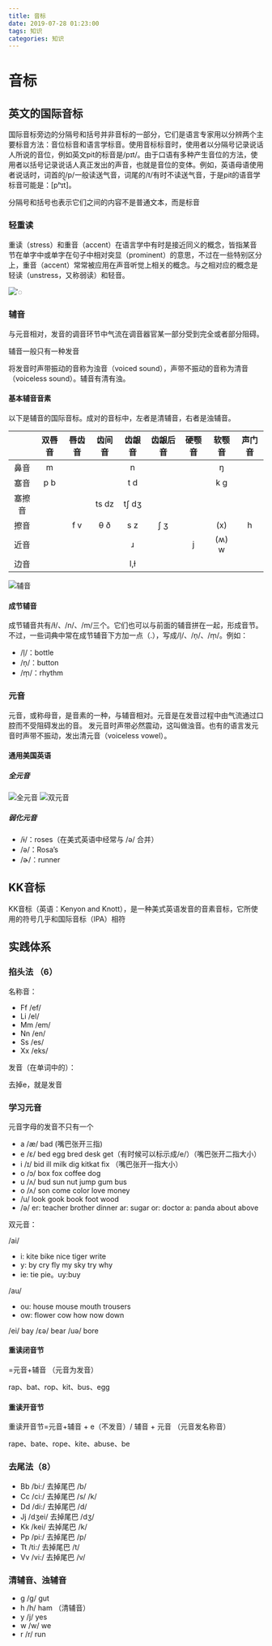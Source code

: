 ```yaml
---
title: 音标
date: 2019-07-28 01:23:00
tags: 知识
categories: 知识
---
```


# 音标

## 英文的国际音标

国际音标旁边的分隔号和括号并非音标的一部分，它们是语言专家用以分辨两个主要标音方法：音位标音和语言学标音。使用音标标音时，使用者以分隔号记录说话人所说的音位，例如英文pit的标音是/pɪt/。由于口语有多种产生音位的方法，使用者以括号记录说话人真正发出的声音，也就是音位的变体。例如，英语母语使用者说话时，词首的/p/一般读送气音，词尾的/t/有时不读送气音，于是pit的语音学标音可能是：[pʰɪt̚]。

分隔号和括号也表示它们之间的内容不是普通文本，而是标音

### 轻重读

重读（stress）和重音（accent）在语言学中有时是接近同义的概念，皆指某音节在单字中或单字在句子中相对突显（prominent）的意思，不过在一些特别区分上，重音（accent）常常被应用在声音听觉上相关的概念。与之相对应的概念是轻读（unstress，又称弱读）和轻音。

![ˈ◌](stress.png)

### 辅音

与元音相对，发音的调音环节中气流在调音器官某一部分受到完全或者部分阻碍。

辅音一般只有一种发音

将发音时声带振动的音称为浊音（voiced sound），声带不振动的音称为清音（voiceless sound）。辅音有清有浊。

#### 基本辅音音素

以下是辅音的国际音标。成对的音标中，左者是清辅音，右者是浊辅音。

||双唇音|唇齿音|齿间音|齿龈音|齿龈后音|硬颚音|软颚音|声门音|
|:--:|:--:|:--:|:--:|:--:|:--:|:--:|:--:|:--:|
|鼻音|m|||n|||ŋ||
|塞音|p b|||t d|||k g||
|塞擦音|||ts dz|tʃ dʒ||||
|擦音||f v|θ ð|s z|ʃ ʒ||(x)|h|
|近音||||ɹ||j|(ʍ) w||
|边音||||l,ɫ||||

![辅音](辅音.png)

#### 成节辅音

成节辅音共有/ɫ/、/n/、/m/三个。它们也可以与前面的辅音拼在一起，形成音节。不过，一些词典中常在成节辅音下方加一点（.），写成/l̩/、/n̩/、/m̩/。例如：

- /l̩/：bottle
- /n̩/：button
- /m̩/：rhythm

### 元音

元音，或称母音，是音素的一种，与辅音相对。元音是在发音过程中由气流通过口腔而不受阻碍发出的音。
发元音时声带必然震动，这叫做浊音。也有的语言发元音时声带不振动，发出清元音（voiceless vowel）。

#### 通用美国英语

##### 全元音

![全元音](全元音.png)
![双元音](双元音.png)

##### 弱化元音

- /ɨ/：roses（在美式英语中经常与 /ə/ 合并）
- /ə/：Rosa’s
- /ɚ/：runner

## KK音标

KK音标（英语：Kenyon and Knott），是一种美式英语发音的音素音标，它所使用的符号几乎和国际音标（IPA）相符

## 实践体系

### 掐头法 （6）

名称音：

- Ff /ef/
- Li /el/
- Mm /em/
- Nn /en/
- Ss /es/
- Xx /eks/

发音（在单词中的）：

去掉e，就是发音

### 学习元音

元音字母的发音不只有一个

- a /æ/ bad  (嘴巴张开三指)
- e /ɛ/ bed egg bred desk get（有时候可以标示成/e/）（嘴巴张开二指大小）
- i /ɪ/ bid ill milk dig kitkat fix （嘴巴张开一指大小）
- o /ɔ/ box fox coffee dog
- u /ʌ/ bud sun nut jump gum bus
- o /ʌ/ son come color love money
- /u/ look gook book foot wood
- /ə/ er: teacher brother dinner ar: sugar or: doctor a: panda about above

双元音：

/ai/

- i: kite bike nice tiger write
- y: by cry fly my sky try why
- ie: tie pie。uy:buy

/au/

- ou: house mouse mouth trousers
- ow: flower cow how now down

/ei/ bay
/εə/ bear
/uə/ bore

#### 重读闭音节

=元音+辅音                           （元音为发音）

rap、bat、rop、kit、bus、egg

#### 重读开音节

重读开音节=元音+辅音 + e（不发音）/ 辅音 + 元音 （元音发名称音）

rape、bate、rope、kite、abuse、be

### 去尾法（8）

- Bb /bi:/ 去掉尾巴 /b/
- Cc /ci:/ 去掉尾巴 /s/ /k/
- Dd /di:/ 去掉尾巴 /d/
- Jj /dʒei/ 去掉尾巴 /dʒ/
- Kk /kei/ 去掉尾巴 /k/
- Pp /pi:/ 去掉尾巴 /p/
- Tt /ti:/ 去掉尾巴 /t/
- Vv /vi:/ 去掉尾巴 /v/

### 清辅音、浊辅音

- g /g/ gut
- h /h/ ham （清辅音）
- y /j/ yes
- w /w/ we
- r /r/ run

